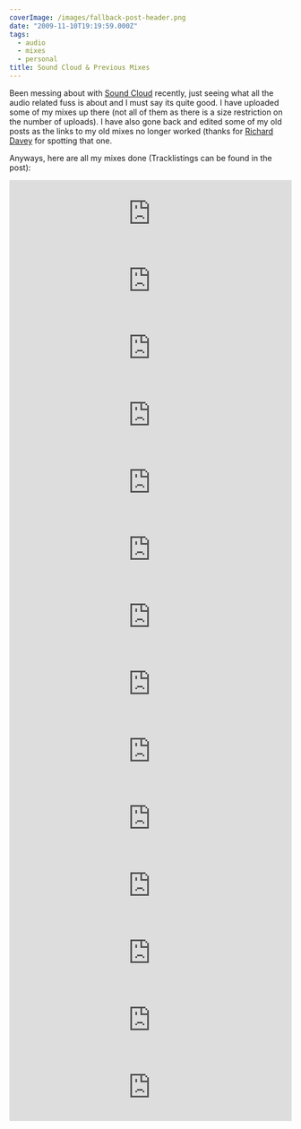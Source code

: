 ```yaml
---
coverImage: /images/fallback-post-header.png
date: "2009-11-10T19:19:59.000Z"
tags:
  - audio
  - mixes
  - personal
title: Sound Cloud & Previous Mixes
---
```


Been messing about with [Sound Cloud](https://soundcloud.com/mike-cann) recently, just seeing what all the audio related fuss is about and I must say its quite good. I have uploaded some of my mixes up there (not all of them as there is a size restriction on the number of uploads). I have also gone back and edited some of my old posts as the links to my old mixes no longer worked (thanks for [Richard Davey](https://www.photonstorm.com/) for spotting that one.

<!-- more -->

Anyways, here are all my mixes done (Tracklistings can be found in the post):

<iframe width="100%" height="120" src="https://www.mixcloud.com/widget/iframe/?hide_cover=1&light=1&feed=%2Fmikeysee%2Fharmonics-part-1%2F" frameborder="0" ></iframe>

<iframe width="100%" height="120" src="https://www.mixcloud.com/widget/iframe/?hide_cover=1&light=1&feed=%2Fmikeysee%2Fharmonics-part-2%2F" frameborder="0" ></iframe>

<iframe width="100%" height="120" src="https://www.mixcloud.com/widget/iframe/?hide_cover=1&light=1&feed=%2Fmikeysee%2Fharmonics-part-3%2F" frameborder="0" ></iframe>

<iframe width="100%" height="120" src="https://www.mixcloud.com/widget/iframe/?hide_cover=1&light=1&feed=%2Fmikeysee%2Ffuture-harmonics%2F" frameborder="0" ></iframe>

<iframe width="100%" height="120" src="https://www.mixcloud.com/widget/iframe/?hide_cover=1&light=1&feed=%2Fmikeysee%2Fintelligence%2F" frameborder="0" ></iframe>

<iframe width="100%" height="120" src="https://www.mixcloud.com/widget/iframe/?hide_cover=1&light=1&feed=%2Fmikeysee%2Fartificial-chilltrip%2F" frameborder="0" ></iframe>

<iframe width="100%" height="120" src="https://www.mixcloud.com/widget/iframe/?hide_cover=1&light=1&feed=%2Fmikeysee%2Fartificial-blue-noise%2F" frameborder="0" ></iframe>

<iframe width="100%" height="120" src="https://www.mixcloud.com/widget/iframe/?hide_cover=1&light=1&feed=%2Fmikeysee%2Fartificial-second-harmonic%2F" frameborder="0" ></iframe>

<iframe width="100%" height="120" src="https://www.mixcloud.com/widget/iframe/?hide_cover=1&light=1&feed=%2Fmikeysee%2Fartificial-second-life%2F" frameborder="0" ></iframe>

<iframe width="100%" height="120" src="https://www.mixcloud.com/widget/iframe/?hide_cover=1&light=1&feed=%2Fmikeysee%2Fartificial-interlude%2F" frameborder="0" ></iframe>

<iframe width="100%" height="120" src="https://www.mixcloud.com/widget/iframe/?hide_cover=1&light=1&feed=%2Fmikeysee%2Fartificial-argon%2F" frameborder="0" ></iframe>

<iframe width="100%" height="120" src="https://www.mixcloud.com/widget/iframe/?hide_cover=1&light=1&feed=%2Fmikeysee%2Fartificial-iridium%2F" frameborder="0" ></iframe>

<iframe width="100%" height="120" src="https://www.mixcloud.com/widget/iframe/?hide_cover=1&light=1&feed=%2Fmikeysee%2Fartificial-argon-isotope%2F" frameborder="0" ></iframe>

<iframe width="100%" height="120" src="https://www.mixcloud.com/widget/iframe/?hide_cover=1&light=1&feed=%2Fmikeysee%2Fcoalescent%2F" frameborder="0" ></iframe>
